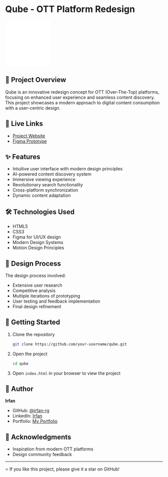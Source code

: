 # Qube - OTT Platform Redesign

![Qube Logo](/logo.ico)

## 🎯 Project Overview

Qube is an innovative redesign concept for OTT (Over-The-Top) platforms, focusing on enhanced user experience and seamless content discovery. This project showcases a modern approach to digital content consumption with a user-centric design.

## 🔗 Live Links

- [Project Website](your-deployed-website-link)
- [Figma Prototype](https://www.figma.com/proto/mc7hsmt0Z43bZsfzu1wQPI/qube?page-id=0%3A1&node-id=23-443&p=f&viewport=905%2C863%2C0.12&t=dwvxTH3ZrSBIHXDN-1&scaling=min-zoom&content-scaling=fixed&starting-point-node-id=23%3A443)

## ✨ Features

- Intuitive user interface with modern design principles
- AI-powered content discovery system
- Immersive viewing experience
- Revolutionary search functionality
- Cross-platform synchronization
- Dynamic content adaptation

## 🛠️ Technologies Used

- HTML5
- CSS3
- Figma for UI/UX design
- Modern Design Systems
- Motion Design Principles

## 🎨 Design Process

The design process involved:
- Extensive user research
- Competitive analysis
- Multiple iterations of prototyping
- User testing and feedback implementation
- Final design refinement


## 🚀 Getting Started

1. Clone the repository
   ```bash
   git clone https://github.com/your-username/qube.git
   ```

2. Open the project
   ```bash
   cd qube
   ```

3. Open `index.html` in your browser to view the project

## 👤 Author

**Irfan**
- GitHub: [@irfan-rg](https://github.com/irfan-rg)
- LinkedIn: [Irfan](www.linkedin.com/in/irfanrg)
- Portfolio: [My Portfolio](https://irfanrg.vercel.app)

## 🙏 Acknowledgments

- Inspiration from modern OTT platforms
- Design community feedback

---
⭐️ If you like this project, please give it a star on GitHub! 